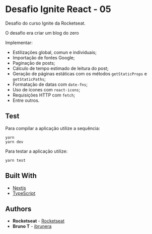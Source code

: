 # Desafio Ignite React - 05

Desafio do curso Ignite da Rocketseat.

O desafio era criar um blog do zero


Implementar:
- Estilizações global, comun e individuais;
- Importação de fontes Google;
- Paginação de posts;
- Cálculo de tempo estimado de leitura do post;
- Geração de páginas estáticas com os métodos `getStaticProps` e `getStaticPaths`;
- Formatação de datas com `date-fns`;
- Uso de ícones com `react-icons`;
- Requisições HTTP com `fetch`;
- Entre outros.


## Test
Para compilar a aplicação utilize a sequência: 
```
yarn
yarn dev
```

Para testar a aplicação utilize:
```
yarn test
```


## Built With

* [Nextjs](https://nextjs.org/) 
* [TypeScript](https://www.typescriptlang.org/) 


## Authors

* **Rocketseat** - [Rocketseat](https://github.com/Rocketseat)
* **Bruno T** - [ibrunera](https://github.com/ibrunera)
